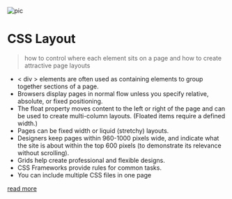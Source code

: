 ![pic](https://cdn.educba.com/academy/wp-content/uploads/2020/01/css-layout.jpg)


# CSS Layout


> how to control where each element sits
on a page and how to create attractive
page layouts

+ < div > elements are often used as containing elements
to group together sections of a page.
+ Browsers display pages in normal flow unless you
specify relative, absolute, or fixed positioning.
+ The float property moves content to the left or right
of the page and can be used to create multi-column
layouts. (Floated items require a defined width.)
+ Pages can be fixed width or liquid (stretchy) layouts.
+ Designers keep pages within 960-1000 pixels wide,
and indicate what the site is about within the top 600
pixels (to demonstrate its relevance without scrolling).
+ Grids help create professional and flexible designs.
+ CSS Frameworks provide rules for common tasks.
+ You can include multiple CSS files in one page

[read more](https://wtf.tw/ref/duckett.pdf)
